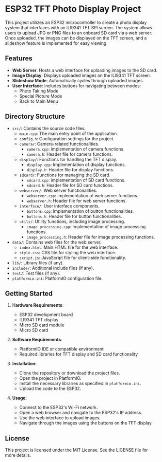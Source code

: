 # ESP32 TFT Photo Display Project

This project utilizes an ESP32 microcontroller to create a photo display system that interfaces with an ILI9341 TFT SPI screen. The system allows users to upload JPG or PNG files to an onboard SD card via a web server. Once uploaded, the images can be displayed on the TFT screen, and a slideshow feature is implemented for easy viewing.

## Features

- **Web Server**: Hosts a web interface for uploading images to the SD card.
- **Image Display**: Displays uploaded images on the ILI9341 TFT screen.
- **Slideshow Mode**: Automatically cycles through uploaded images.
- **User Interface**: Includes buttons for navigating between modes:
  - Photo Taking Mode
  - Special Picture Mode
  - Back to Main Menu

## Directory Structure

- `src/`: Contains the source code files.
  - `main.cpp`: The main entry point of the application.
  - `config.h`: Configuration settings for the project.
  - `camera/`: Camera-related functionalities.
    - `camera.cpp`: Implementation of camera functions.
    - `camera.h`: Header file for camera functions.
  - `display/`: Functions for handling the TFT display.
    - `display.cpp`: Implementation of display functions.
    - `display.h`: Header file for display functions.
  - `sdcard/`: Functions for managing the SD card.
    - `sdcard.cpp`: Implementation of SD card functions.
    - `sdcard.h`: Header file for SD card functions.
  - `webserver/`: Web server functionalities.
    - `webserver.cpp`: Implementation of web server functions.
    - `webserver.h`: Header file for web server functions.
  - `interface/`: User interface components.
    - `buttons.cpp`: Implementation of button functionalities.
    - `buttons.h`: Header file for button functionalities.
  - `utils/`: Utility functions, including image processing.
    - `image_processing.cpp`: Implementation of image processing functions.
    - `image_processing.h`: Header file for image processing functions.
- `data/`: Contains web files for the web server.
  - `index.html`: Main HTML file for the web interface.
  - `style.css`: CSS file for styling the web interface.
  - `script.js`: JavaScript file for client-side functionality.
- `lib/`: Library files (if any).
- `include/`: Additional include files (if any).
- `test/`: Test files (if any).
- `platformio.ini`: PlatformIO configuration file.

## Getting Started

1. **Hardware Requirements**:
   - ESP32 development board
   - ILI9341 TFT display
   - Micro SD card module
   - Micro SD card

2. **Software Requirements**:
   - PlatformIO IDE or compatible environment
   - Required libraries for TFT display and SD card functionality

3. **Installation**:
   - Clone the repository or download the project files.
   - Open the project in PlatformIO.
   - Install the necessary libraries as specified in `platformio.ini`.
   - Upload the code to the ESP32.

4. **Usage**:
   - Connect to the ESP32's Wi-Fi network.
   - Open a web browser and navigate to the ESP32's IP address.
   - Use the web interface to upload images.
   - Navigate through the images using the buttons on the TFT display.

## License

This project is licensed under the MIT License. See the LICENSE file for more details.